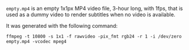 `empty.mp4` is an empty 1x1px MP4 video file, 3-hour long,
with 1fps, that is used as a dummy video to render subtitles
when no video is available.

It was generated with the following command:

    ffmpeg -t 10800 -s 1x1 -f rawvideo -pix_fmt rgb24 -r 1 -i /dev/zero empty.mp4 -vcodec mpeg4
